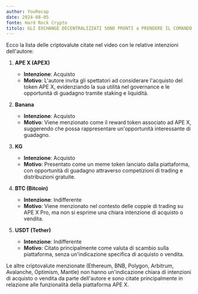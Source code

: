```yaml
---
author: YouRecap
date: 2024-08-05
fonte: Hard Rock Crypto
titolo: GLI EXCHANGE DECENTRALIZZATI SONO PRONTI a PRENDERE IL COMANDO!!
---
```


Ecco la lista delle criptovalute citate nel video con le relative intenzioni dell'autore:

1. **APE X (APEX)**
   - **Intenzione**: Acquisto
   - **Motivo**: L'autore invita gli spettatori ad considerare l'acquisto del token APE X, evidenziando la sua utilità nel governance e le opportunità di guadagno tramite staking e liquidità.

2. **Banana**
   - **Intenzione**: Acquisto
   - **Motivo**: Viene menzionato come il reward token associato ad APE X, suggerendo che possa rappresentare un'opportunità interessante di guadagno.

3. **KG**
   - **Intenzione**: Acquisto
   - **Motivo**: Presentato come un meme token lanciato dalla piattaforma, con opportunità di guadagno attraverso competizioni di trading e distribuzioni gratuite.

4. **BTC (Bitcoin)**
   - **Intenzione**: Indifferente
   - **Motivo**: Viene menzionato nel contesto delle coppie di trading su APE X Pro, ma non si esprime una chiara intenzione di acquisto o vendita.

5. **USDT (Tether)**
   - **Intenzione**: Indifferente
   - **Motivo**: Citato principalmente come valuta di scambio sulla piattaforma, senza un'indicazione specifica di acquisto o vendita.

Le altre criptovalute menzionate (Ethereum, BNB, Polygon, Arbitrum, Avalanche, Optimism, Mantle) non hanno un'indicazione chiara di intenzioni di acquisto o vendita da parte dell'autore e sono citate principalmente in relazione alle funzionalità della piattaforma APE X.
